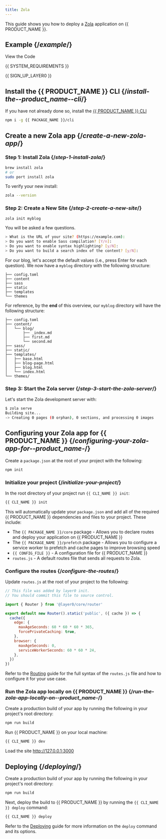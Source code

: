 ```yaml
---
title: Zola
---
```


This guide shows you how to deploy a [Zola](https://www.getzola.org/) application on {{ PRODUCT_NAME }}.

## Example {/*example*/}

<ButtonLink variant="stroke" type="code" withIcon={true} href="https://github.com/layer0-docs/layer0-zola-example?button">
 View the Code
</ButtonLink>

{{ SYSTEM_REQUIREMENTS }}

{{ SIGN_UP_LAYER0 }}

## Install the {{ PRODUCT_NAME }} CLI {/*install-the--product_name--cli*/}

If you have not already done so, install the [{{ PRODUCT_NAME }} CLI](cli)

```bash
npm i -g {{ PACKAGE_NAME }}/cli
```

## Create a new Zola app {/*create-a-new-zola-app*/}

### Step 1: Install Zola {/*step-1-install-zola*/}

```bash
brew install zola
# or
sudo port install zola
```

To verify your new install:

```bash
zola --version
```

### Step 2: Create a New Site {/*step-2-create-a-new-site*/}

```bash
zola init myblog
```

You will be asked a few questions.

```bash
> What is the URL of your site? (https://example.com):
> Do you want to enable Sass compilation? [Y/n]:
> Do you want to enable syntax highlighting? [y/N]:
> Do you want to build a search index of the content? [y/N]:
```

 For our blog, let's accept the default values (i.e., press Enter for each question). We now have a `myblog` directory with the following structure:

```dir
├── config.toml
├── content
├── sass
├── static
├── templates
└── themes
```

For reference, by the **end** of this overview, our `myblog` directory will have the following structure:

```dir
├── config.toml
├── content/
│   └── blog/
│       ├── _index.md
│       ├── first.md
│       └── second.md
├── sass/
├── static/
├── templates/
│   ├── base.html
│   ├── blog-page.html
│   ├── blog.html
│   └── index.html
└── themes/
```

### Step 3: Start the Zola server {/*step-3-start-the-zola-server*/}

Let's start the Zola development server with:

```bash
$ zola serve
Building site...
-> Creating 0 pages (0 orphan), 0 sections, and processing 0 images
```

## Configuring your Zola app for {{ PRODUCT_NAME }} {/*configuring-your-zola-app-for--product_name-*/}

Create a `package.json` at the root of your project with the following:

```bash
npm init
```

### Initialize your project {/*initialize-your-project*/}

In the root directory of your project run `{{ CLI_NAME }} init`:

```bash
{{ CLI_NAME }} init
```

This will automatically update your `package.json` and add all of the required {{ PRODUCT_NAME }} dependencies and files to your project. These include:

- The `{{ PACKAGE_NAME }}/core` package - Allows you to declare routes and deploy your application on {{ PRODUCT_NAME }}
- The `{{ PACKAGE_NAME }}/prefetch` package - Allows you to configure a service worker to prefetch and cache pages to improve browsing speed
- `{{ CONFIG_FILE }}` - A configuration file for {{ PRODUCT_NAME }}
- `routes.js` - A default routes file that sends all requests to Zola.

### Configure the routes {/*configure-the-routes*/}

Update `routes.js` at the root of your project to the following:

```js
// This file was added by layer0 init.
// You should commit this file to source control.

import { Router } from '@layer0/core/router'

export default new Router().static('public', ({ cache }) => {
  cache({
    edge: {
      maxAgeSeconds: 60 * 60 * 60 * 365,
      forcePrivateCaching: true,
    },
    browser: {
      maxAgeSeconds: 0,
      serviceWorkerSeconds: 60 * 60 * 24,
    },
  })
})
```

Refer to the [Routing](routing) guide for the full syntax of the `routes.js` file and how to configure it for your use case.

### Run the Zola app locally on {{ PRODUCT_NAME }} {/*run-the-zola-app-locally-on--product_name-*/}

Create a production build of your app by running the following in your project's root directory:

```bash
npm run build
```

Run {{ PRODUCT_NAME }} on your local machine:

```bash
{{ CLI_NAME }} dev
```

Load the site http://127.0.0.1:3000

## Deploying {/*deploying*/}

Create a production build of your app by running the following in your project's root directory:

```bash
npm run build
```

Next, deploy the build to {{ PRODUCT_NAME }} by running the `{{ CLI_NAME }} deploy` command:

```bash
{{ CLI_NAME }} deploy
```

Refer to the [Deploying](deploying) guide for more information on the `deploy` command and its options.
